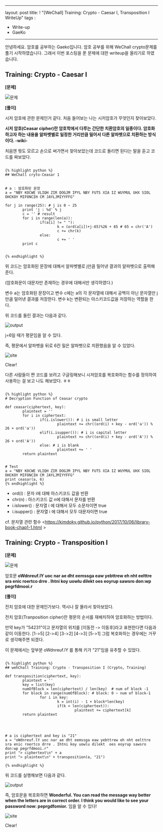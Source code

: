 
---
layout: post
title: ! "[WeChall] Training: Crypto - Caesar I, Transposition I WriteUp"
tags :
  - Write-up
  - GaeKo
---

 안녕하세요. 암호를 공부하는 Gaeko입니다. 
 암호 공부를 위해 WeChall crypto문제를 풀기 시작하였습니다. 그래서 이번 포스팅을 푼 문제에 대한 writeup을 올리기로 하였습니다. 

## Training: Crypto - Caesar I

**[문제]**

![문제](https://t1.daumcdn.net/cfile/tistory/99FFBE4E5B327C7408)

**[풀이]**
 
시저 암호에 관한 문제인거 같다. 처음 들어보는 나는 시저암호가 무엇인지 찾아보았다.

**시저 암호(Ceasar cipher)란 암호학에서 다루는 간단한 치환암호의 일종이다. 암호화하고자 하는 내용을 알파벳별로 일정한 거리만큼 밀어서 다른 알파벳으로 치환하는 방식이다. -wiki-**
 
처음엔 뭣도 모르고 손으로 써가면서 찾아보았는데 코드로 돌리면 된다는 말을 듣고 코드를 짜보았다.

<pre><code>
{% highlight python %}
## WeChall cryto-Ceasar 1 
 
 
# a : 암호화된 문장
a = "NBY KOCWE VLIQH ZIR DOGJM IPYL NBY FUTS XIA IZ WUYMUL UHX SIOL OHCKOY MIFONCIH CM JAYLJMIYYFFG"
 
for j in range(25): # j is 0 ~ 25
        print 'j : %d' % j
        c = '' # result 
        for i in range(len(a)):
                if(a[i] != " "):
                        k = (ord(a[i])+j-65)%26 + 65 # 65 = chr('A')
                        c += chr(k)
                else:
                        c += ' '
        print c
 

{% endhighlight %}
</code></pre>


위 코드는 암호화된 문장에 대해서 알파벳별로 j만큼 밀어낸 결과의 알파벳으로 출력해준다.

(암호화문이 대문자만 존재하는 경우에 대해서만 생각하였다.) 

변수 a는 암호화된 문장이고 변수 c에는 a의 각 문자열에 대해서 공백이 아닌 문자열만 j만큼 밀어낸 결과를 저장한다. 
변수 k는 변환되는 아스키코드값을 저장하는 역할을 한다. 


위 코드를 돌린 결과는 다음과 같다.

![output](https://t1.daumcdn.net/cfile/tistory/99FE26485B3280830C)

j=6일 때가 평문임을 알 수 있다. 

즉, 평문에서 알파벳을 뒤로 6칸 밀은 알파벳으로 치환했음을 알 수 있었다.

![site](https://t1.daumcdn.net/cfile/tistory/99B4C4455B3281590D)

Clear! 



다른 사람들이 짠 코드를 보려고 구글링해보니 시저암호를 복호화하는 함수를 정의하여 사용하는 걸 보고 나도 해보았다. ㅎㅎ 


<pre><code>
{% highlight python %}
# Decryption Function of Ceasar crypto
 
def ceasar(ciphertext, key):
        plaintext = ''
        for i in ciphertext:
                if(i.islower()): # i is small letter
                        plaintext += chr((ord(i) + key - ord('a')) % 26 + ord('a'))
                elif(i.isupper()): # i is capital letter
                        plaintext += chr((ord(i) + key - ord('A')) % 26 + ord('A'))
                else: # i is blank
                        plaintext += ' '
        return plaintext
 
 
# Test
a = "NBY KOCWE VLIQH ZIR DOGJM IPYL NBY FUTS XIA IZ WUYMUL UHX SIOL OHCKOY MIFONCIH CM JAYLJMIYYFFG"
print ceasar(a, 6)
{% endhighlight %}
</code></pre>




- ord(i) : 문자 i에 대해 아스키코드 값을 반환 
- chr(n) : 아스키코드 값 n에 대해서 문자를 반환 
- i.islower() : 문자열 i 에 대해서 모두 소문자이면 true 
- i.isupper() : 문자열 i 에 대해서 모두 대문자이면 true 

cf. 문자열 관련 함수 <https://kimdoky.github.io/python/2017/10/06/library-book-chap1-1.html >




## Training: Crypto - Transposition I

**[문제]**

![문제](https://t1.daumcdn.net/cfile/tistory/9926A94F5B3292661F)

암호문 
**oWdnreuf.lY uoc nar ae dht eemssga eaw yebttrew eh nht eelttre sra enic roertco drre . Ihtni koy uowlu dilekt  oes eoyrup sawsro don:wp pegrfdmooi.r**


**[풀이]**

전치 암호에 대한 문제인가보다. 역시나 잘 몰라서 찾아보았다. 

전치 암호(Tranposition cipher)란 평문의 순서를 재배치하여 암호화하는 방법이다. 

만약 key가 "54231"이고 문자열의 위치를 [이동전 -> 이동후]라고 표현한다면 다음과 같이 이동한다. 
[1->5]
[2->4]
[3->2]
[4->3]
[5->1]
그럼 복호화하는 경우에는 거꾸로 생각해주면 되겠다.

이 문제에서는 앞부분 oWdnreuf.lY 를 통해 키가 "21"임을 유추할 수 있었다.

<pre><code>
{% highlight python %}
## wehChall Training: Crypto - Transposition I (Crypto, Training) 
 
def transposition(ciphertext, key):
        plaintext = ''
        key = list(key)
        numOfBlock = len(ciphertext) / len(key)  # num of block -1
        for block in range(numOfBlock): # block: 0 ~ num of block-1
                for i in key:
                        k = int(i) - 1 + block*len(key)
                        if(k < len(ciphertext)):
                                plaintext += ciphertext[k]
        return plaintext
 
 
 
 
# a is ciphertext and key is "21"
a = "oWdnreuf.lY uoc nar ae dht eemssga eaw yebttrew eh nht eelttre sra enic roertco drre . Ihtni koy uowlu dilekt  oes eoyrup sawsro don:wp pegrfdmooi.r"
print "> ciphertext\n" + a
print "> plaintext\n" + transposition(a, "21")
 
{% endhighlight %}
</code></pre>

위 코드를 실행해보면 다음과 같다.

![output](https://t1.daumcdn.net/cfile/tistory/993EBD4B5B329FE82B)

즉, 암호문을 복호화하면 
**Wonderful. You can read the message way better when the letters are in correct order. I think you would like to see your password now: peprgdfomior.**
임을 알 수 있다!

![site](https://t1.daumcdn.net/cfile/tistory/995BE2505B32A04228)

Clear!


